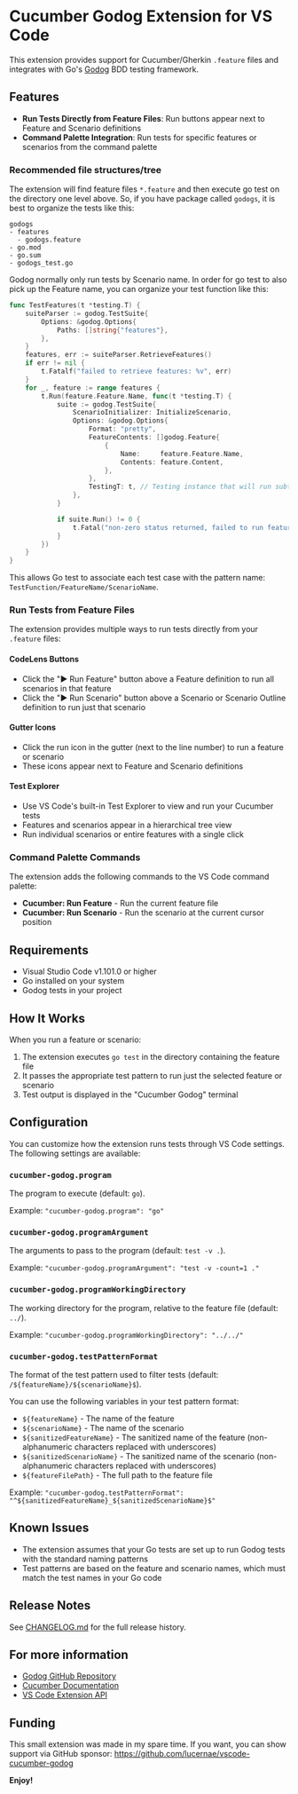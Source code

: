 # Cucumber Godog Extension for VS Code

This extension provides support for Cucumber/Gherkin `.feature` files and integrates with Go's [Godog](https://github.com/cucumber/godog) BDD testing framework.

## Features

- **Run Tests Directly from Feature Files**: Run buttons appear next to Feature and Scenario definitions
- **Command Palette Integration**: Run tests for specific features or scenarios from the command palette

### Recommended file structures/tree

The extension will find feature files `*.feature` and then execute go test on the directory one level above.
So, if you have package called `godogs`, it is best to organize the tests like this:

```
godogs
- features
  - godogs.feature
- go.mod
- go.sum
- godogs_test.go
```

Godog normally only run tests by Scenario name.
In order for go test to also pick up the Feature name, you can organize your test function like this:

```go
func TestFeatures(t *testing.T) {
	suiteParser := godog.TestSuite{
		Options: &godog.Options{
			Paths: []string{"features"},
		},
	}
	features, err := suiteParser.RetrieveFeatures()
	if err != nil {
		t.Fatalf("failed to retrieve features: %v", err)
	}
	for _, feature := range features {
		t.Run(feature.Feature.Name, func(t *testing.T) {
			suite := godog.TestSuite{
				ScenarioInitializer: InitializeScenario,
				Options: &godog.Options{
					Format: "pretty",
					FeatureContents: []godog.Feature{
						{
							Name:     feature.Feature.Name,
							Contents: feature.Content,
						},
					},
					TestingT: t, // Testing instance that will run subtests.
				},
			}

			if suite.Run() != 0 {
				t.Fatal("non-zero status returned, failed to run feature tests")
			}
		})
	}
}
```

This allows Go test to associate each test case with the pattern name: `TestFunction/FeatureName/ScenarioName`.

### Run Tests from Feature Files

The extension provides multiple ways to run tests directly from your `.feature` files:

#### CodeLens Buttons
- Click the "▶ Run Feature" button above a Feature definition to run all scenarios in that feature
- Click the "▶ Run Scenario" button above a Scenario or Scenario Outline definition to run just that scenario

#### Gutter Icons
- Click the run icon in the gutter (next to the line number) to run a feature or scenario
- These icons appear next to Feature and Scenario definitions

#### Test Explorer
- Use VS Code's built-in Test Explorer to view and run your Cucumber tests
- Features and scenarios appear in a hierarchical tree view
- Run individual scenarios or entire features with a single click

### Command Palette Commands

The extension adds the following commands to the VS Code command palette:

- **Cucumber: Run Feature** - Run the current feature file
- **Cucumber: Run Scenario** - Run the scenario at the current cursor position

## Requirements

- Visual Studio Code v1.101.0 or higher
- Go installed on your system
- Godog tests in your project

## How It Works

When you run a feature or scenario:

1. The extension executes `go test` in the directory containing the feature file
2. It passes the appropriate test pattern to run just the selected feature or scenario
3. Test output is displayed in the "Cucumber Godog" terminal

## Configuration

You can customize how the extension runs tests through VS Code settings. The following settings are available:

### `cucumber-godog.program`

The program to execute (default: `go`).

Example: `"cucumber-godog.program": "go"`

### `cucumber-godog.programArgument`

The arguments to pass to the program (default: `test -v .`).

Example: `"cucumber-godog.programArgument": "test -v -count=1 ."`

### `cucumber-godog.programWorkingDirectory`

The working directory for the program, relative to the feature file (default: `../`).

Example: `"cucumber-godog.programWorkingDirectory": "../../"`

### `cucumber-godog.testPatternFormat`

The format of the test pattern used to filter tests (default: `/${featureName}/${scenarioName}$`).

You can use the following variables in your test pattern format:

- `${featureName}` - The name of the feature
- `${scenarioName}` - The name of the scenario
- `${sanitizedFeatureName}` - The sanitized name of the feature (non-alphanumeric characters replaced with underscores)
- `${sanitizedScenarioName}` - The sanitized name of the scenario (non-alphanumeric characters replaced with underscores)
- `${featureFilePath}` - The full path to the feature file

Example: `"cucumber-godog.testPatternFormat": "^${sanitizedFeatureName}_${sanitizedScenarioName}$"`

## Known Issues

- The extension assumes that your Go tests are set up to run Godog tests with the standard naming patterns
- Test patterns are based on the feature and scenario names, which must match the test names in your Go code

## Release Notes

See [CHANGELOG.md](CHANGELOG.md) for the full release history.

## For more information

* [Godog GitHub Repository](https://github.com/cucumber/godog)
* [Cucumber Documentation](https://cucumber.io/docs/cucumber/)
* [VS Code Extension API](https://code.visualstudio.com/api)

## Funding

This small extension was made in my spare time.
If you want, you can show support via GitHub sponsor: https://github.com/lucernae/vscode-cucumber-godog

**Enjoy!**

